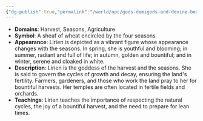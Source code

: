 ```yaml
---
{"dg-publish":true,"permalink":"/world/npc/gods-demigods-and-devine-beasts/the-lasting-lands/gods/lirien-goddess-of-the-harvest-and-seasons/"}
---
```


- **Domains**: Harvest, Seasons, Agriculture
- **Symbol**: A sheaf of wheat encircled by the four seasons
- **Appearance**: Lirien is depicted as a vibrant figure whose appearance changes with the seasons. In spring, she is youthful and blooming; in summer, radiant and full of life; in autumn, golden and bountiful; and in winter, serene and cloaked in white.
- **Description**: Lirien is the goddess of the harvest and the seasons. She is said to govern the cycles of growth and decay, ensuring the land's fertility. Farmers, gardeners, and those who work the land pray to her for bountiful harvests. Her temples are often located in fertile fields and orchards.
- **Teachings**: Lirien teaches the importance of respecting the natural cycles, the joy of a bountiful harvest, and the need to prepare for lean times.